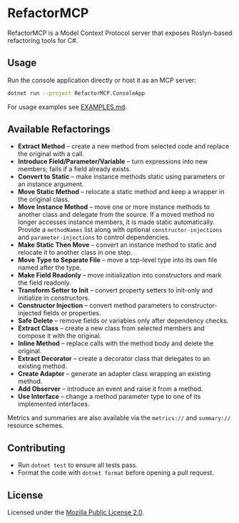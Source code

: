 # RefactorMCP

RefactorMCP is a Model Context Protocol server that exposes Roslyn-based refactoring tools for C#.

## Usage

Run the console application directly or host it as an MCP server:

```bash
dotnet run --project RefactorMCP.ConsoleApp
```

For usage examples see [EXAMPLES.md](./EXAMPLES.md).

## Available Refactorings

- **Extract Method** – create a new method from selected code and replace the original with a call.
- **Introduce Field/Parameter/Variable** – turn expressions into new members; fails if a field already exists.
- **Convert to Static** – make instance methods static using parameters or an instance argument.
- **Move Static Method** – relocate a static method and keep a wrapper in the original class.
- **Move Instance Method** – move one or more instance methods to another class and delegate from the source. If a moved method no longer accesses instance members, it is made static automatically. Provide a `methodNames` list along with optional `constructor-injections` and `parameter-injections` to control dependencies.
- **Make Static Then Move** – convert an instance method to static and relocate it to another class in one step.
- **Move Type to Separate File** – move a top-level type into its own file named after the type.
- **Make Field Readonly** – move initialization into constructors and mark the field readonly.
- **Transform Setter to Init** – convert property setters to init-only and initialize in constructors.
- **Constructor Injection** – convert method parameters to constructor-injected fields or properties.
- **Safe Delete** – remove fields or variables only after dependency checks.
- **Extract Class** – create a new class from selected members and compose it with the original.
- **Inline Method** – replace calls with the method body and delete the original.
- **Extract Decorator** – create a decorator class that delegates to an existing method.
- **Create Adapter** – generate an adapter class wrapping an existing method.
- **Add Observer** – introduce an event and raise it from a method.
- **Use Interface** – change a method parameter type to one of its implemented interfaces.

Metrics and summaries are also available via the `metrics://` and `summary://` resource schemes.

## Contributing

* Run `dotnet test` to ensure all tests pass.
* Format the code with `dotnet format` before opening a pull request.

## License

Licensed under the [Mozilla Public License 2.0](https://www.mozilla.org/MPL/2.0/).

